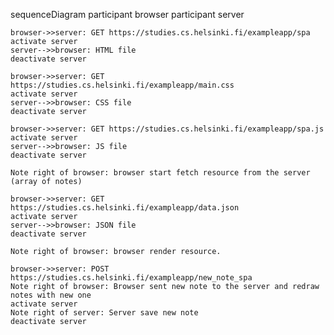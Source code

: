 sequenceDiagram
    participant browser
    participant server

    browser->>server: GET https://studies.cs.helsinki.fi/exampleapp/spa
    activate server
    server-->>browser: HTML file
    deactivate server

    browser->>server: GET https://studies.cs.helsinki.fi/exampleapp/main.css
    activate server
    server-->>browser: CSS file
    deactivate server

    browser->>server: GET https://studies.cs.helsinki.fi/exampleapp/spa.js
    activate server
    server-->>browser: JS file
    deactivate server

    Note right of browser: browser start fetch resource from the server (array of notes)

    browser->>server: GET https://studies.cs.helsinki.fi/exampleapp/data.json
    activate server 
    server-->>browser: JSON file 
    deactivate server

    Note right of browser: browser render resource.

    browser->>server: POST https://studies.cs.helsinki.fi/exampleapp/new_note_spa
    Note right of browser: Browser sent new note to the server and redraw notes with new one
    activate server
    Note right of server: Server save new note
    deactivate server